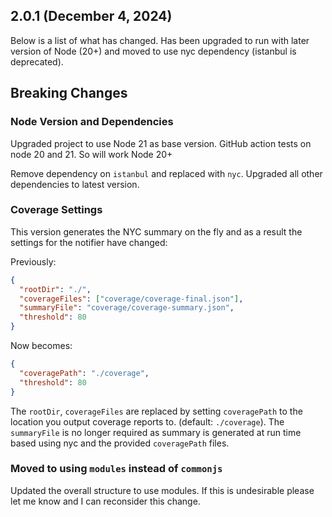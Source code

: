 ## 2.0.1 (December 4, 2024)

Below is a list of what has changed. Has been upgraded to run with later version of Node (20+) and moved to use
nyc dependency (istanbul is deprecated).

## Breaking Changes

### Node Version and Dependencies

Upgraded project to use Node 21 as base version. GitHub action tests on node 20 and 21. So will work Node 20+

Remove dependency on `istanbul` and replaced with `nyc`. Upgraded all other dependencies to latest version.

### Coverage Settings

This version generates the NYC summary on the fly and as a result the settings for the notifier have changed:

Previously:
```json
{
  "rootDir": "./",
  "coverageFiles": ["coverage/coverage-final.json"],
  "summaryFile": "coverage/coverage-summary.json",
  "threshold": 80
}
```

Now becomes:
```json
{
  "coveragePath": "./coverage",
  "threshold": 80
}
```

The `rootDir`, `coverageFiles` are replaced by setting `coveragePath` to the location you output 
coverage reports to. (default: `./coverage`). The `summaryFile` is no longer required as summary is generated at run 
time based using nyc and the provided `coveragePath` files.

### Moved to using `modules` instead of `commonjs`

Updated the overall structure to use modules. If this is undesirable please let me know and I can reconsider this change.

